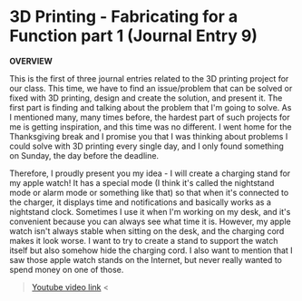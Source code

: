 # 3D Printing - Fabricating for a Function part 1 (Journal Entry 9)

**OVERVIEW**

This is the first of three journal entries related to the 3D printing project for our class. This time, we have to find an issue/problem that can be solved or fixed with 3D printing, design and create the solution, and present it. The first part is finding and talking about the problem that I'm going to solve. As I mentioned many, many times before, the hardest part of such projects for me is getting inspiration, and this time was no different. I went home for the Thanksgiving break and I promise you that I was thinking about problems I could solve with 3D printing every single day, and I only found something on Sunday, the day before the deadline.  

Therefore, I proudly present you my idea - I will create a charging stand for my apple watch! It has a special mode (I think it's called the nightstand mode or alarm mode or something like that) so that when it's connected to the charger, it displays time and notifications and basically works as a nightstand clock. Sometimes I use it when I'm working on my desk, and it's convenient because you can always see what time it is. However, my apple watch isn't always stable when sitting on the desk, and the charging cord makes it look worse. I want to try to create a stand to support the watch itself but also somehow hide the charging cord. I also want to mention that I saw those apple watch stands on the Internet, but never really wanted to spend money on one of those. 

> [Youtube video link](https://youtube.com/shorts/opXdB5mtCDM) <
